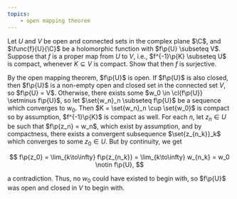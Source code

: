```yaml
---
topics:
    - open mapping theorem
---
```


<problem>

Let $U$ and $V$ be open and connected sets in the complex plane $\C$, and $\func{f}{U}{\C}$ be a holomorphic function with $f\p{U} \subseteq V$. Suppose that $f$ is a proper map from $U$ to $V$, i.e., $f^{-1}\p{K} \subseteq U$ is compact, whenever $K \subseteq V$ is compact. Show that then $f$ is surjective.

</problem>

<solution>

By the open mapping theorem, $f\p{U}$ is open. If $f\p{U}$ is also closed, then $f\p{U}$ is a non-empty open and closed set in the connected set $V$, so $f\p{U} = V$. Otherwise, there exists some $w_0 \in \cl{f\p{U}} \setminus f\p{U}$, so let $\set{w_n}_n \subseteq f\p{U}$ be a sequence which converges to $w_0$. Then $K = \set{w_n}_n \cup \set{w_0}$ is compact so by assumption, $f^{-1}\p{K}$ is compact as well. For each $n$, let $z_n \in U$ be such that $f\p{z_n} = w_n$, which exist by assumption, and by compactness, there exists a convergent subsequence $\set{z_{n_k}}_k$ which converges to some $z_0 \in U$. But by continuity, we get

$$
f\p{z_0} = \lim_{k\to\infty} f\p{z_{n_k}} = \lim_{k\to\infty} w_{n_k} = w_0 \notin f\p{U},
$$

a contradiction. Thus, no $w_0$ could have existed to begin with, so $f\p{U}$ was open and closed in $V$ to begin with.

</solution>
